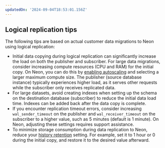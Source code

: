 ```yaml
---
updatedOn: '2024-09-04T18:53:01.156Z'
---
```


## Logical replication tips

The following tips are based on actual customer data migrations to Neon using logical replication:

- Initial data copying during logical replication can significantly increase the load on both the publisher and subscriber. For large data migrations, consider increasing compute resources (CPU and RAM) for the initial copy. On Neon, you can do this by [enabling autoscaling](/docs/introduction/autoscaling) and selecting a larger maximum compute size. The publisher (source database instance) typically experiences higher load, as it serves other requests while the subscriber only receives replicated data.
- For large datasets, avoid creating indexes when setting up the schema on the destination database (subscriber) to reduce the initial data load time. Indexes can be added back after the data copy is complete.
- If you encounter replication timeout errors, consider increasing `wal_sender_timeout` on the publisher and `wal_receiver_timeout` on the subscriber to a higher value, such as 5 minutes (default is 1 minute). On Neon, adjusting these settings requires support assistance.
- To minimize storage consumption during data replication to Neon, reduce your [history retention](/docs/introduction/point-in-time-restore#history-retention) setting. For example, set it to 1 hour or 0 during the initial copy, and restore it to the desired value afterward.
